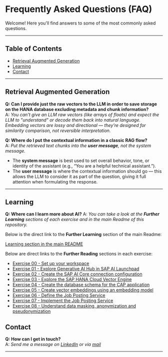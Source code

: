# Frequently Asked Questions (FAQ)

Welcome! Here you'll find answers to some of the most commonly asked questions.

---

## Table of Contents

- [Retrieval Augmented Generation](#retrieval-augmented-generation)
- [Learning](#learning)
- [Contact](#contact)

---

## Retrieval Augmented Generation

**Q: Can I provide just the raw vectors to the LLM in order to save storage on the HANA database excluding metadata and chunk information?**  
A: _You can't give an LLM raw vectors (like arrays of floats) and expect the LLM to "understand" or decode them back into natural language. Embedding vectors are lossy and directional — they’re designed for similarity comparison, not reversible interpretation._

**Q: Where do I put the contextual information in a classic RAG flow?**  
A: _Put the retrieved text chunks into the **user message**, not the system message._

- The **system message** is best used to set overall behavior, tone, or identity of the assistant (e.g., “You are a helpful technical assistant.”).
- The **user message** is where the contextual information should go — this allows the LLM to consider it as part of the question, giving it full attention when formulating the response.

---

## Learning

**Q: Where can I learn more about AI?**
A: _You can take a look at the **Further Learning** sections of each exercise and in the main Readme of this repository._

Below is the direct link to the **Further Learning** section of the main Readme:

[Learning section in the main README](../README.md#further-learning)

Below are direct links to the **Further Reading** sections in each exercise:

- [Exercise 00 - Set up your workspace](exercises/00-set-up-workspace/README.md#further-reading)
- [Exercise 01 - Explore Generative AI Hub in SAP AI Launchpad](exercises/01-explore-genai-hub/README.md#further-reading)
- [Exercise 02 - Create the SAP AI Core connection configuration](exercises/02-create-connection-configuration/README.md#further-reading)
- [Exercise 03 - Explore the SAP HANA Cloud Vector Engine](exercises/03-explore-sap-hana-cloud-vector-engine/README.md#further-reading)
- [Exercise 04 - Create the database schema for the CAP application](exercises/04-define-db-schema/README.md#further-reading)
- [Exercise 05 - Create vector embeddings using an embedding model](exercises/05-create-vector-embeddings/README.md#further-reading)
- [Exercise 06 - Define the Job Posting Service](exercises/06-define-job-posting-service/README.md#further-reading)
- [Exercise 07 - Implement the Job Posting Service](exercises/07-implement-job-posting-service/README.md#further-reading)
- [Exercise 08 - Understand data masking, anonymization and pseudonymization](exercises/08-data-masking-and-anonymization/README.md#further-reading)

## Contact

**Q: How can I get in touch?**  
A: _Send me a message on [LinkedIn](https://www.linkedin.com/in/kevinmuessig/) or via [mail](kevin.riedelsheimer@sap.com)_

---